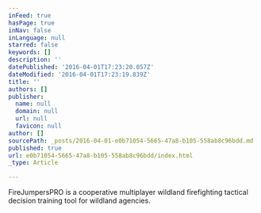 ```yaml
---
inFeed: true
hasPage: true
inNav: false
inLanguage: null
starred: false
keywords: []
description: ''
datePublished: '2016-04-01T17:23:20.057Z'
dateModified: '2016-04-01T17:23:19.839Z'
title: ''
authors: []
publisher:
  name: null
  domain: null
  url: null
  favicon: null
author: []
sourcePath: _posts/2016-04-01-e0b71054-5665-47a8-b105-558ab8c96bdd.md
published: true
url: e0b71054-5665-47a8-b105-558ab8c96bdd/index.html
_type: Article

---
```

FireJumpersPRO is a cooperative multiplayer wildland firefighting tactical decision training tool for wildland agencies.
